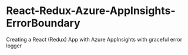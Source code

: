 # React-Redux-Azure-AppInsights-ErrorBoundary
 Creating a React (Redux) App with Azure AppInsights with graceful error logger
